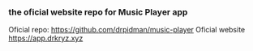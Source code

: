 ### the oficial website repo for Music Player app

Oficial repo: https://github.com/drpidman/music-player
Oficial website https://app.drkryz.xyz
